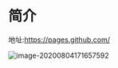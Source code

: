 # 简介

地址:https://pages.github.com/

![image-20200804171657592](https://raw.githubusercontent.com/kujin521/test.github.io/master/img/image-20200804171657592.png)



